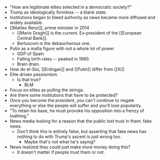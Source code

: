 - "How are legitimate elites selected in a democratic society?"
- Trump as ideologically formless -- a blank state.
- Institutions began to bleed authority as news became more diffused and widely available.
- [[Matteo Renzi]], prime minister in 2014
	- [[Mario Draghi]] is the current. Ex-president of the [[European Central Bank]].
	- Berlusconi is the debaucherous one.
- Putin as a mafia figure with not a whole lot of power
	- GDP of Spain
	- Falling birth rates -- peaked in 1990.
	- Brain drain.
- How do el-Sisi, [[Erdogan]] and [[Putin]] differ from [[Xi]]
- Elite driven pessismism.
	- Is that true?
		- BLM
- Focus on elites as pulling the strings.
- Are there some institutions that have to be protected?
- Once you become the president, you can't continue to negate everything or else the people will suffer and you'll lose popularity.
- "To retain his base, he must provoke his opposition into a frenzy of loathing."
- News media looking for a reason that the public lost trust in them: fake news.
	- Don't think this is entirely false, but asserting that fake news has nothing to do with Trump's ascent is just wrong too.
		- Maybe that's not what he's saying?
- News realized they could just make more money doing this?
	- It doesn't matter if people trust them or not.